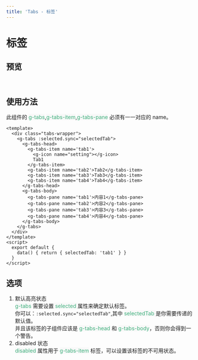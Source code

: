 ```yaml
---
title: 'Tabs - 标签'
---
```

# 标签
## 预览
&nbsp;
<ClientOnly>
  <tabs-demo></tabs-demo>
</ClientOnly>

## 使用方法
此组件的 <span style='color:#3eaf7c;background-color:#F8F8F8'>g-tabs</span>,<span style='color:#3eaf7c;background-color:#F8F8F8'>g-tabs-item</span>,<span style='color:#3eaf7c;background-color:#F8F8F8'>g-tabs-pane</span> 必须有一一对应的 name。
```vue
<template>
  <div class="tabs-wrapper">
    <g-tabs :selected.sync="selectedTab">
      <g-tabs-head>
        <g-tabs-item name='tab1'>
          <g-icon name="setting"></g-icon>
          Tab1
        </g-tabs-item>
        <g-tabs-item name='tab2'>Tab2</g-tabs-item>
        <g-tabs-item name='tab3'>Tab3</g-tabs-item>
        <g-tabs-item name='tab4'>Tab4</g-tabs-item>
      </g-tabs-head>
      <g-tabs-body>
        <g-tabs-pane name='tab1'>内容1</g-tabs-pane>
        <g-tabs-pane name='tab2'>内容2</g-tabs-pane>
        <g-tabs-pane name='tab3'>内容3</g-tabs-pane>
        <g-tabs-pane name='tab4'>内容4</g-tabs-pane>
      </g-tabs-body>
    </g-tabs>
  </div>
</template>
<script>
  export default {
    data() { return { selectedTab: 'tab1' } }
  }
</script>
```

## 选项
1. 默认高亮状态\
<span style='color:#3eaf7c;background-color:#F8F8F8'>g-tabs</span> 需要设置<span style='color:#3eaf7c;background-color:#F8F8F8'> selected </span>属性来确定默认标签。  
你可以：`:selected.sync="selectedTab"`,其中 <span style='color:#3eaf7c;background-color:#F8F8F8'>selectedTab </span>是你需要传递的默认值。  
并且该标签的子组件应该是 <span style='color:#3eaf7c;background-color:#F8F8F8'>g-tabs-head</span> 和 <span style='color:#3eaf7c;background-color:#F8F8F8'>g-tabs-body</span>，否则你会得到一个警告。
2. disabled 状态\
 <span style='color:#3eaf7c;background-color:#F8F8F8'>disabled</span> 属性用于 <span style='color:#3eaf7c;background-color:#F8F8F8'>g-tabs-item</span> 标签，可以设置该标签的不可用状态。